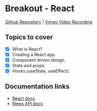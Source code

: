 # Breakout - React
[Github Repository](https://github.com/Alfredo08/Breakouts/tree/main/React%20Breakout) | [Vimeo Video Recording](https://vimeo.com/857351963/c1354f0885?share=copy)

## Topics to cover
* [X] What is React?
* [X] Creating a React app.
* [X] Component driven design.
* [X] State and props.
* [X] Hooks (useState, useEffect).

## Documentation links
* [React docs](https://legacy.reactjs.org/docs/getting-started.html)
* [News API docs](https://newsapi.org/docs)
